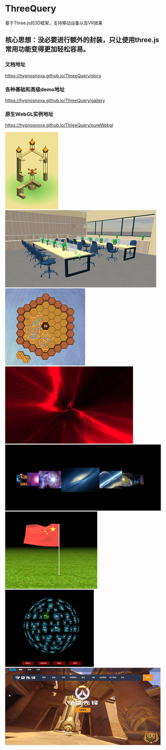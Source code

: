 # ThreeQuery
基于Three.js的3D框架，支持移动设备以及VR效果
<br>
## 核心思想：没必要进行额外的封装，只让使用three.js常用功能变得更加轻松容易。

### 文档地址

https://hypnosnova.github.io/ThreeQuery/docs



### 各种基础和高级demo地址

https://hypnosnova.github.io/ThreeQuery/gallery



### 原生WebGL实例地址

https://hypnosnova.github.io/ThreeQuery/pureWebgl


![screenshot/1.jpg](screenshot/1.jpg)
![screenshot/1.jpg](screenshot/3.jpg)
![screenshot/1.jpg](screenshot/2.jpg)
![screenshot/1.jpg](screenshot/4.jpg)
![screenshot/1.jpg](screenshot/5.jpg)
![screenshot/1.jpg](screenshot/6.jpg)
![screenshot/1.jpg](screenshot/8.jpg)
![screenshot/1.jpg](screenshot/7.jpg)
